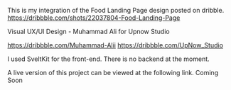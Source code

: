 This is my integration of the Food Landing Page design posted on dribble.
https://dribbble.com/shots/22037804-Food-Landing-Page

Visual UX/UI Design - Muhammad Ali for Upnow Studio

https://dribbble.com/Muhammad-Alii
https://dribbble.com/UpNow_Studio

I used SveltKit for the front-end. There is no backend at the moment.

A live version of this project can be viewed at the following link.
Coming Soon